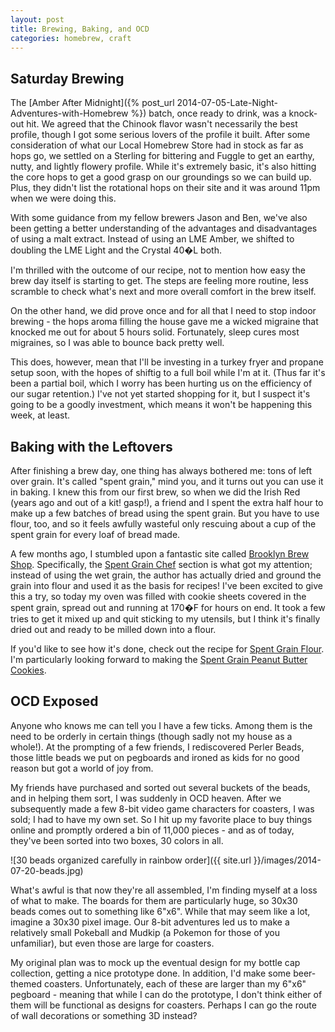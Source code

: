 ```yaml
---
layout: post
title: Brewing, Baking, and OCD
categories: homebrew, craft
---
```


## Saturday Brewing

The [Amber After Midnight]({% post_url 2014-07-05-Late-Night-Adventures-with-Homebrew %}) batch, once ready to drink, was a knock-out hit. We agreed that the Chinook flavor wasn't necessarily the best profile, though I got some serious lovers of the profile it built. After some consideration of what our Local Homebrew Store had in stock as far as hops go, we settled on a Sterling for bittering and Fuggle to get an earthy, nutty, and lightly flowery profile. While it's extremely basic, it's also hitting the core hops to get a good grasp on our groundings so we can build up. Plus, they didn't list the rotational hops on their site and it was around 11pm when we were doing this.

With some guidance from my fellow brewers Jason and Ben, we've also been getting a better understanding of the advantages and disadvantages of using a malt extract. Instead of using an LME Amber, we shifted to doubling the LME Light and the Crystal 40�L both.

I'm thrilled with the outcome of our recipe, not to mention how easy the brew day itself is starting to get. The steps are feeling more routine, less scramble to check what's next and more overall comfort in the brew itself.

On the other hand, we did prove once and for all that I need to stop indoor brewing - the hops aroma filling the house gave me a wicked migraine that knocked me out for about 5 hours solid. Fortunately, sleep cures most migraines, so I was able to bounce back pretty well.

This does, however, mean that I'll be investing in a turkey fryer and propane setup soon, with the hopes of shiftig to a full boil while I'm at it. (Thus far it's been a partial boil, which I worry has been hurting us on the efficiency of our sugar retention.) I've not yet started shopping for it, but I suspect it's going to be a goodly investment, which means it won't be happening this week, at least.

## Baking with the Leftovers

After finishing a brew day, one thing has always bothered me: tons of left over grain. It's called "spent grain," mind you, and it turns out you can use it in baking. I knew this from our first brew, so when we did the Irish Red (years ago and out of a kit! gasp!), a friend and I spent the extra half hour to make up a few batches of bread using the spent grain. But you have to use flour, too, and so it feels awfully wasteful only rescuing about a cup of the spent grain for every loaf of bread made.

A few months ago, I stumbled upon a fantastic site called [Brooklyn Brew Shop](http://brooklynbrewshop.com/). Specifically, the [Spent Grain Chef](http://brooklynbrewshop.com/themash/category/spentgrainchef/) section is what got my attention; instead of using the wet grain, the author has actually dried and ground the grain into flour and used it as the basis for recipes! I've been excited to give this a try, so today my oven was filled with cookie sheets covered in the spent grain, spread out and running at 170�F for hours on end. It took a few tries to get it mixed up and quit sticking to my utensils, but I think it's finally dried out and ready to be milled down into a flour.

If you'd like to see how it's done, check out the recipe for [Spent Grain Flour](http://brooklynbrewshop.com/themash/recipe-spent-grain-flour/). I'm particularly looking forward to making the [Spent Grain Peanut Butter Cookies](http://brooklynbrewshop.com/themash/recipe-spent-grain-peanut-butter-cookies/).

## OCD Exposed

Anyone who knows me can tell you I have a few ticks. Among them is the need to be orderly in certain things (though sadly not my house as a whole!). At the prompting of a few friends, I rediscovered Perler Beads, those little beads we put on pegboards and ironed as kids for no good reason but got a world of joy from.

My friends have purchased and sorted out several buckets of the beads, and in helping them sort, I was suddenly in OCD heaven. After we subsequently made a few 8-bit video game characters for coasters, I was sold; I had to have my own set. So I hit up my favorite place to buy things online and promptly ordered a bin of 11,000 pieces - and as of today, they've been sorted into two boxes, 30 colors in all.

![30 beads organized carefully in rainbow order]({{ site.url }}/images/2014-07-20-beads.jpg)

What's awful is that now they're all assembled, I'm finding myself at a loss of what to make. The boards for them are particularly huge, so 30x30 beads comes out to something like 6"x6". While that may seem like a lot, imagine a 30x30 pixel image. Our 8-bit adventures led us to make a relatively small Pokeball and Mudkip (a Pokemon for those of you unfamiliar), but even those are large for coasters.

My original plan was to mock up the eventual design for my bottle cap collection, getting a nice prototype done. In addition, I'd make some beer-themed coasters. Unfortunately, each of these are larger than my 6"x6" pegboard - meaning that while I can do the prototype, I don't think either of them will be functional as designs for coasters. Perhaps I can go the route of wall decorations or something 3D instead?
